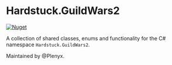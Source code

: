 # Hardstuck.GuildWars2

[![Nuget](https://img.shields.io/nuget/v/Hardstuck.GuildWars2?style=for-the-badge)](https://www.nuget.org/packages/Hardstuck.GuildWars2/)

A collection of shared classes, enums and functionality for the C# namespace `Hardstuck.GuildWars2`.

Maintained by @Plenyx.

